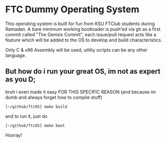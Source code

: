 # FTC Dummy Operating System
This operating system is built for fun from KSU FTClub students during Ramadan.
A bare minimum working bootloader is push'ed via git as a first commit called "The Genisis Commit", each issue/pull request acts like a feature which will be added to the OS to develop and build characteristics.

Only C & x86 Assembly will be used, utility scripts can be any other language.

## But how do i run your great OS, im not as expert as you D;
bruh i even made it easy FOR THIS SPECIFIC REASON (and because im dumb and always forget how to compile stuff)
```console
[~/github/ftcOS] make build
```

and to run it, just do
```console
[~/github/ftcOS] make boot
```

Hooray!